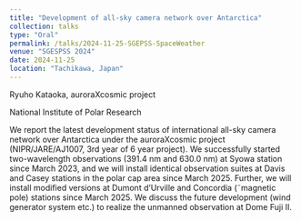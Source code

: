 ```yaml
---
title: "Development of all-sky camera network over Antarctica"
collection: talks
type: "Oral"
permalink: /talks/2024-11-25-SGEPSS-SpaceWeather
venue: "SGESPSS 2024"
date: 2024-11-25
location: "Tachikawa, Japan"
---
```


Ryuho Kataoka, auroraXcosmic project

National Institute of Polar Research 

We report the latest development status of international all-sky camera network over Antarctica under the auroraXcosmic project (NIPR/JARE/AJ1007, 3rd year of 6 year project). We successfully started two-wavelength observations (391.4 nm and 630.0 nm) at Syowa station since March 2023, and we will install identical observation suites at Davis and Casey stations in the polar cap area since March 2025. Further, we will install modified versions at Dumont d’Urville and Concordia (˜magnetic pole) stations since March 2025. We discuss the future development (wind generator system etc.) to realize the unmanned observation at Dome Fuji II.

